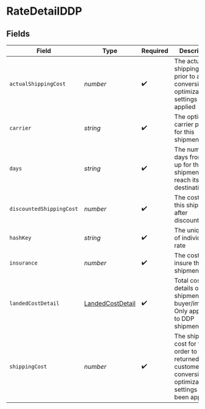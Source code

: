 # RateDetailDDP


## Fields

| Field                                                                                                                   | Type                                                                                                                    | Required                                                                                                                | Description                                                                                                             |
| ----------------------------------------------------------------------------------------------------------------------- | ----------------------------------------------------------------------------------------------------------------------- | ----------------------------------------------------------------------------------------------------------------------- | ----------------------------------------------------------------------------------------------------------------------- |
| `actualShippingCost`                                                                                                    | *number*                                                                                                                | :heavy_check_mark:                                                                                                      | The actual shipping cost prior to any conversion optimization settings being applied                                    |
| `carrier`                                                                                                               | *string*                                                                                                                | :heavy_check_mark:                                                                                                      | The optimal carrier picked for this shipment                                                                            |
| `days`                                                                                                                  | *string*                                                                                                                | :heavy_check_mark:                                                                                                      | The number of days from pick up for the shipment to reach its destination                                               |
| `discountedShippingCost`                                                                                                | *number*                                                                                                                | :heavy_check_mark:                                                                                                      | The cost for this shipment after discounted                                                                             |
| `hashKey`                                                                                                               | *string*                                                                                                                | :heavy_check_mark:                                                                                                      | The unique key of individual rate                                                                                       |
| `insurance`                                                                                                             | *number*                                                                                                                | :heavy_check_mark:                                                                                                      | The cost to insure this shipment                                                                                        |
| `landedCostDetail`                                                                                                      | [LandedCostDetail](../../models/shared/landedcostdetail.md)                                                             | :heavy_check_mark:                                                                                                      | Total cost details of shipment for buyer/importer. Only applicable to DDP shipments.                                    |
| `shippingCost`                                                                                                          | *number*                                                                                                                | :heavy_check_mark:                                                                                                      | The shipping cost for the order to be returned to the customer after conversion optimization settings have been applied |